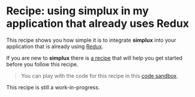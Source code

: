 # Recipe: using **simplux** in my application that already uses Redux

This recipe shows you how simple it is to integrate **simplux** into your application that is already using [Redux](https://redux.js.org/).

If you are new to **simplux** there is [a recipe](../../basics/getting-started#readme) that will help you get started before you follow this recipe.

> You can play with the code for this recipe in this [code sandbox](https://codesandbox.io/s/github/MrWolfZ/simplux/tree/master/recipes/advanced/using-in-redux-application).

This recipe is still a work-in-progress.
